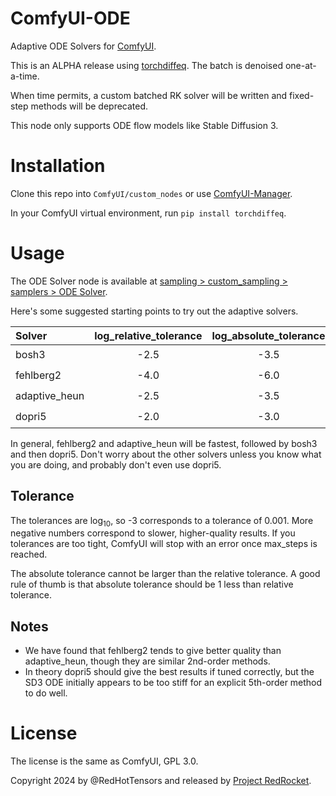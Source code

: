 # ComfyUI-ODE
Adaptive ODE Solvers for [ComfyUI](https://github.com/comfyanonymous/ComfyUI).

This is an ALPHA release using [torchdiffeq](https://github.com/rtqichen/torchdiffeq). The batch is denoised one-at-a-time.

When time permits, a custom batched RK solver will be written and fixed-step methods will be deprecated.

This node only supports ODE flow models like Stable Diffusion 3.

# Installation
Clone this repo into ``ComfyUI/custom_nodes`` or use [ComfyUI-Manager](https://github.com/ltdrdata/ComfyUI-Manager).

In your ComfyUI virtual environment, run ``pip install torchdiffeq``.

# Usage

The ODE Solver node is available at <ins>sampling > custom_sampling > samplers > ODE Solver</ins>.

Here's some suggested starting points to try out the adaptive solvers.

| Solver        | log_relative_tolerance | log_absolute_tolerance | quality | speed |
| :------------ | :--------------------: | :--------------------: | :------ | :---- |
| bosh3         | -2.5                   | -3.5                   | ⭐⭐⭐     | ⭐⭐    |
| fehlberg2     | -4.0                   | -6.0                   | ⭐⭐      | ⭐⭐⭐   |
| adaptive_heun | -2.5                   | -3.5                   | ⭐       | ⭐⭐⭐   |
| dopri5        | -2.0                   | -3.0                   | ⭐       | ⭐     |

In general, fehlberg2 and adaptive_heun will be fastest, followed by bosh3 and then dopri5. Don't worry about the other solvers unless you know what you are doing, and probably don't even use dopri5.

## Tolerance

The tolerances are log<sub>10</sub>, so -3 corresponds to a tolerance of 0.001. More negative numbers correspond to slower, higher-quality results. If you tolerances are too tight, ComfyUI will stop with an error once max_steps is reached.

The absolute tolerance cannot be larger than the relative tolerance. A good rule of thumb is that absolute tolerance should be 1 less than relative tolerance.

## Notes

- We have found that fehlberg2 tends to give better quality than adaptive_heun, though they are similar 2nd-order methods.
- In theory dopri5 should give the best results if tuned correctly, but the SD3 ODE initially appears to be too stiff for an explicit 5th-order method to do well.

# License
The license is the same as ComfyUI, GPL 3.0.

Copyright 2024 by @RedHotTensors and released by [Project RedRocket](https://huggingface.co/RedRocket).
